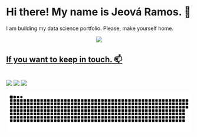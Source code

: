 # Hi there! My name is Jeová Ramos. 👋
I am building my data science portfolio. Please, make yourself home.

<div align="center">
  <a href="https://github.com/jeovaramos">
  <img height="180em" src="https://github-readme-stats.vercel.app/api?username=jeovaramos&show_icons=true&theme=dracula&include_all_commits=true&count_private=true"/>
</div>

## If you want to keep in touch. 📫
  <div style="display: inline_block"><br>
  <a href = "mailto:silvajunior.jeova@gmail.com"><img src="https://img.shields.io/badge/Gmail-D14836?style=for-the-badge&logo=gmail&logoColor=white" target="_blank"></a>
  <a href="https://www.linkedin.com/in/jeova-ramos/" target="_blank"><img src="https://img.shields.io/badge/-LinkedIn-%230077B5?style=for-the-badge&logo=linkedin&logoColor=white" target="_blank"></a>
  <a href="https://api.whatsapp.com/send?phone=11982843384" target="_blank"><img src="https://img.shields.io/badge/WhatsApp-25D366?style=for-the-badge&logo=whatsapp&logoColor=white" target="_blank"></a> 
</div>
 
 ![Snake animation](https://github.com/jeovaramos/jeovaramos/blob/output/github-contribution-grid-snake.svg)
<!--
**jeovaramos/jeovaramos** is a ✨ _special_ ✨ repository because its `README.md` (this file) appears on your GitHub profile.
<img height="180em" src="https://github-readme-stats.vercel.app/api/top-langs/?username=jeovaramos&exclude_repo=mapas_interativos&layout=compact&langs_count=7&theme=dracula"/>
Here are some ideas to get you started:

- 🔭 I’m currently working on ...
- 🌱 I’m currently learning ...
- 👯 I’m looking to collaborate on ...
- 🤔 I’m looking for help with ...
- 💬 Ask me about ...
- 📫 How to reach me: ...
- 😄 Pronouns: ...
- ⚡ Fun fact: ...
-->
